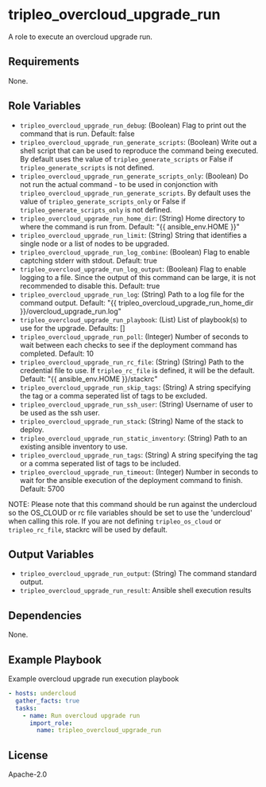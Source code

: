 tripleo_overcloud_upgrade_run
=============================

A role to execute an overcloud upgrade run.

Requirements
------------

None.

Role Variables
--------------

* `tripleo_overcloud_upgrade_run_debug`: (Boolean) Flag to print out the command that is run. Default: false
* `tripleo_overcloud_upgrade_run_generate_scripts`: (Boolean) Write out a shell script that can be used to reproduce the command being executed. By default uses the value of `tripleo_generate_scripts` or False if `tripleo_generate_scripts` is not defined.
* `tripleo_overcloud_upgrade_run_generate_scripts_only`: (Boolean) Do not run the actual command - to be used in conjonction with `tripleo_overcloud_upgrade_run_generate_scripts`. By default uses the value of `tripleo_generate_scripts_only` or False if `tripleo_generate_scripts_only` is not defined.
* `tripleo_overcloud_upgrade_run_home_dir`: (String) Home directory to where the command is run from. Default: "{{ ansible_env.HOME }}"
* `tripleo_overcloud_upgrade_run_limit`: (String) String that identifies a single node or a list of nodes to be upgraded.
* `tripleo_overcloud_upgrade_run_log_combine`: (Boolean) Flag to enable captching stderr with stdout. Default: true
* `tripleo_overcloud_upgrade_run_log_output`: (Boolean) Flag to enable logging to a file. Since the output of this command can be large, it is not recommended to disable this. Default: true
* `tripleo_overcloud_upgrade_run_log`: (String) Path to a log file for the command output. Default: "{{ tripleo_overcloud_upgrade_run_home_dir }}/overcloud_upgrade_run.log"
* `tripleo_overcloud_upgrade_run_playbook`: (List) List of playbook(s) to use for the upgrade. Defaults: []
* `tripleo_overcloud_upgrade_run_poll`: (Integer) Number of seconds to wait between each checks to see if the deployment command has completed. Default: 10
* `tripleo_overcloud_upgrade_run_rc_file`: (String) (String) Path to the credential file to use. If `tripleo_rc_file` is defined, it will be the default. Default: "{{ ansible_env.HOME }}/stackrc"
* `tripleo_overcloud_upgrade_run_skip_tags`: (String) A string specifying the tag or a comma seperated list of tags to be excluded.
* `tripleo_overcloud_upgrade_run_ssh_user`: (String) Username of user to be used as the ssh user.
* `tripleo_overcloud_upgrade_run_stack`: (String) Name of the stack to deploy.
* `tripleo_overcloud_upgrade_run_static_inventory`: (String) Path to an existing ansible inventory to use.
* `tripleo_overcloud_upgrade_run_tags`: (String) A string specifying the tag or a comma seperated list of tags to be included.
* `tripleo_overcloud_upgrade_run_timeout`: (Integer) Number in seconds to wait for the ansible execution of the deployment command to finish. Default: 5700

NOTE: Please note that this command should be run against the undercloud so the
OS_CLOUD or rc file variables should be set to use the 'undercloud' when
calling this role. If you are not defining `tripleo_os_cloud` or `tripleo_rc_file`,
stackrc will be used by default.

Output Variables
----------------

* `tripleo_overcloud_upgrade_run_output`: (String) The command standard output.
* `tripleo_overcloud_upgrade_run_result`: Ansible shell execution results

Dependencies
------------

None.

Example Playbook
----------------

Example overcloud upgrade run execution playbook

```yaml
- hosts: undercloud
  gather_facts: true
  tasks:
    - name: Run overcloud upgrade run
      import_role:
        name: tripleo_overcloud_upgrade_run
```

License
-------

Apache-2.0
